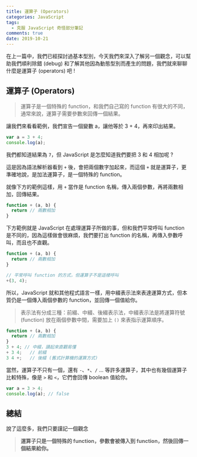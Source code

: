 ```yaml
---
title: 運算子 (Operators)
categories: JavaScript
tags:
  - 克服 JavaScript 奇怪部分筆記
comments: true
date: 2019-10-21
---
```

在上一篇中，我們已經探討過基本型別，今天我們來深入了解另一個觀念，可以幫助我們順利除錯 (debug) 和了解其他因為動態型別而產生的問題，我們就來聊聊什麼是運算子 (operators) 吧 !

## 運算子 (Operators)
> 運算子是一個特殊的 function，和我們自己寫的 function 有很大的不同，通常來說，運算子需要參數來回傳一個結果。

讓我們來看看範例，我們宣告一個變數 a，讓他等於 3 + 4，再來印出結果。

``` JavaScript
var a = 3 + 4;
console.log(a);
```

我們都知道結果為 `7`，但 JavaScript 是怎麼知道我們要把 3 和 4 相加呢 ?

這是因為語法解析器看到 `+` 後，會把兩個數字加起來，而這個 `+` 就是運算子，更準確地說，是加法運算子，是一個特殊的 function。

就像下方的範例這樣，用 `+` 當作是 function 名稱，傳入兩個參數，再將兩數相加，回傳結果。
``` JavaScript
function + (a, b) {
  return // 兩數相加
}
```

下方範例就是 JavaScript 在處理運算子所做的事，但和我們平常呼叫 function 是不同的，因為這樣做會很麻煩，我們要打出 function 的名稱，再傳入參數呼叫，而且也不直觀。

``` JavaScript
function + (a, b) {
  return // 兩數相加
}

// 平常呼叫 function 的方式，但運算子不是這樣呼叫
+(3, 4);
```

所以，JavaScript 就和其他程式語言一樣，用中綴表示法來表達運算方式，但本質仍是一個傳入兩個參數的 function，並回傳一個值給你。

> 表示法有分成三種：前綴、中綴、後綴表示法，中綴表示法是將運算符號 (function) 放在兩個參數中間，需要加上 `()` 來表指示運算順序。

``` JavaScript
function + (a, b) {
  return // 兩數相加
}
3 + 4; // 中綴，讀起來直觀易懂
+ 3 4;   // 前綴
3 4 +;   // 後綴 (舊式計算機的運算方式)
```

當然，運算子不只有一個，還有 `-`、`*`、`/` ... 等許多運算子，其中也有幾個運算子比較特殊，像是 `>` 和 `<`，它們會回傳 boolean 值給你。

``` JavaScript
var a = 3 > 4;
console.log(a); // false
```

## 總結
說了這麼多，我們只要謹記一個觀念
> **運算子只是一個特殊的 function，參數會被傳入到 function，然後回傳一個結果給你。**